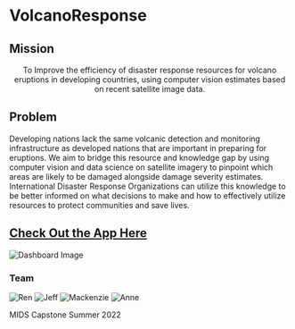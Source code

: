 # VolcanoResponse

## Mission

<p align="center">To Improve the efficiency of disaster response resources for volcano eruptions in developing countries, using computer vision estimates based on recent satellite image data.</p>

## Problem

Developing nations lack the same volcanic detection and monitoring infrastructure as developed nations that are important in preparing for eruptions. We aim to bridge this resource and knowledge gap by using computer vision and data science on satellite imagery to pinpoint which areas are likely to be damaged alongside damage severity estimates. International Disaster Response Organizations can utilize this knowledge to be better informed on what decisions to make and how to effectively utilize resources to protect communities and save lives.

## [Check Out the App Here](url)

![Dashboard Image](src)

### Team

![Ren](src)
![Jeff](src)
![Mackenzie](src)
![Anne](src)

MIDS Capstone Summer 2022
